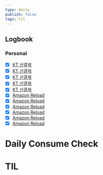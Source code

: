 ```yaml
---
type: daily
publish: false
tags: til
---
```


## Logbook
### Personal
- [x] [KT 선결제](things:///show?id=MctqovUqUhspK8QLDnvbh2)
- [x] [KT 선결제](things:///show?id=LZ3mbbL5GK53i7khh58n43)
- [x] [KT 선결제](things:///show?id=PegJ4DtZCkdUBceSuFmMfA)
- [x] [KT 선결제](things:///show?id=5RWrctfSVVTdjS33te9pNr)
- [x] [KT 선결제](things:///show?id=Aeri9EwZQXK3Hgo3pUiY2W)
- [x] [Amazon Reload](things:///show?id=4Zs3j2frGCHYyBi7NxKRdZ)
- [x] [Amazon Reload](things:///show?id=7pWhBhVL8dkLnrk5V2vFbu)
- [x] [Amazon Reload](things:///show?id=RRKrqwh75wptMdonV1x8ec)
- [x] [Amazon Reload](things:///show?id=RRdgkWgD2iC5FxPffeNbks)
- [x] [Amazon Reload](things:///show?id=YRSDSjkvcWDuKTM9Wbep57)
- [x] [Amazon Reload](things:///show?id=Vcm5aHf4i9QkkaUyB1a7Fh)
# Daily Consume Check



# TIL






